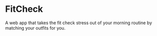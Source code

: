 # FitCheck
A web app that takes the fit check stress out of your morning routine by matching your outfits for you. 
